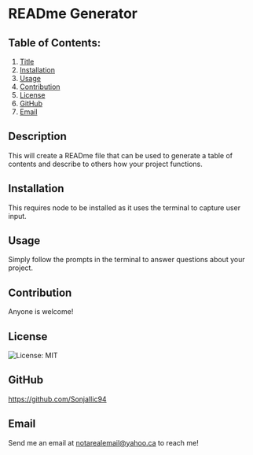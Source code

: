 # READme Generator

## Table of Contents:
1. [Title](#title)
2. [Installation](#installation)
3. [Usage](#usage)
4. [Contribution](#contribution)
5. [License](#license)
6. [GitHub](#github)
7. [Email](#email)

## Description 
This will create a READme file that can be used to generate a table of contents and describe to others how your project functions.

## Installation 
This requires node to be installed as it uses the terminal to capture user input.

## Usage 
Simply follow the prompts in the terminal to answer questions about your project.

## Contribution 
Anyone is welcome!

## License 
![License: MIT](https://img.shields.io/badge/License-MIT-yellow.svg)

## GitHub
https://github.com/SonjaIlic94

## Email
Send me an email at notarealemail@yahoo.ca to reach me!
       